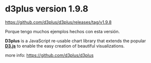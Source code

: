 # d3plus version 1.9.8

https://github.com/d3plus/d3plus/releases/tag/v1.9.8

Porque tengo muchos ejemplos hechos con esta versión.

**D3plus** is a JavaScript re-usable chart library that extends the popular **[D3.js](https://d3js.org/)** to enable the easy creation of beautiful visualizations.

more info: https://github.com/d3plus/d3plus
